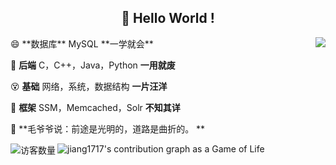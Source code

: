 <h2 align="center">
    👋 Hello World !
</h2>
<img align="right" src="https://github-readme-stats.vercel.app/api/top-langs/?username=jiang1717&layout=default"/>😄 **数据库** MySQL                                **一学就会**

😤 **后端** C，C++，Java，Python        **一用就废**

😵 **基础** 网络，系统，数据结构          **一片汪洋**

🤪 **框架** SSM，Memcached，Solr    **不知其详**

🌌 **毛爷爷说：前途是光明的，道路是曲折的。 **



<img align='left' src="https://profile-counter.glitch.me/jiang1717/count.svg" alt="访客数量"/>



![jiang1717's contribution graph as a Game of Life](https://github4life.herokuapp.com/jiang1717.gif)
